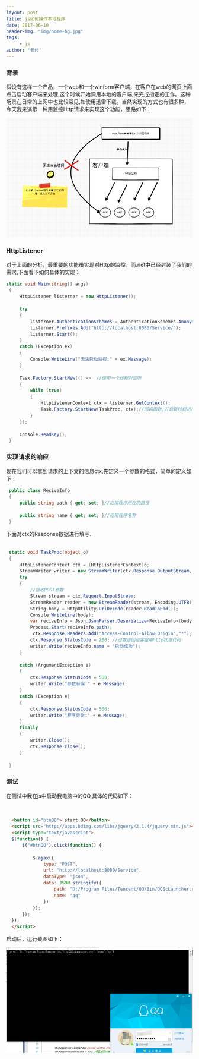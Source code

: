 ```yaml
---
layout: post
title: js如何操作本地程序
date: 2017-06-10
header-img: "img/home-bg.jpg"
tags:
     - js
author: '老付'
---
```


### 背景     

  假设有这样一个产品，一个web和一个winform客户端，在客户在web的网页上面点击启动客户端来处理,这个时候开始调用本地的客户端,来完成指定的工作。这种场景在日常的上网中也比较常见,如使用迅雷下载。当然实现的方式也有很多种，今天我来演示一种用监控Http请求来实现这个功能，思路如下：        
  
  ![jsApp](/img/assets/js_app.png)        


### HttpListener    

   对于上面的分析，最重要的功能虽实现对Http的监控，而.net中已经封装了我们的需求,下面看下如何具体的实现：   


   ``` C#       
   static void Main(string[] args)
    {
        HttpListener listerner = new HttpListener();

        try
        {
            listerner.AuthenticationSchemes = AuthenticationSchemes.Anonymous;//指定身份验证 Anonymous匿名访问
            listerner.Prefixes.Add("http://localhost:8080/Service/");
            listerner.Start();
        }
        catch (Exception ex)
        {
            Console.WriteLine("无法启动监视:" + ex.Message);
        }

        Task.Factory.StartNew(() =>  //使用一个线程对监听
        {
            while (true)
            {
                HttpListenerContext ctx = listerner.GetContext();
                Task.Factory.StartNew(TaskProc, ctx);//回调函数,开启新线程进行调用，不影响下次监听
            }
        });

        Console.ReadKey();
    }


   ```         
  
###  实现请求的响应   

   现在我们可以拿到请求的上下文的信息ctx,先定义一个参数的格式，简单的定义如下：   
    
   ```  C#     
    public class ReciveInfo
    {
        public string path { get; set; }//应用程序所在的路径

        public string name { get; set; }//应用程序名称
    }


   ```  
 

   下面对ctx的Response数据进行填写.  

   ```  C#　　　 

    static void TaskProc(object o)
    {
        HttpListenerContext ctx = (HttpListenerContext)o;
        StreamWriter writer = new StreamWriter(ctx.Response.OutputStream, Encoding.UTF8);
        try
        {
            //接收POST参数
            Stream stream = ctx.Request.InputStream;
            StreamReader reader = new StreamReader(stream, Encoding.UTF8);
            String body = HttpUtility.UrlDecode(reader.ReadToEnd());
            Console.WriteLine(body);
            var reciveInfo = Json.JsonParser.Deserialize<ReciveInfo>(body);
            Process.Start(reciveInfo.path);
             ctx.Response.Headers.Add("Access-Control-Allow-Origin","*"); //防止出现跨域的问题错误
            ctx.Response.StatusCode = 200; //设置返回给客服端http状态代码
            writer.Write(reciveInfo.name + "启动成功");
        }

        catch (ArgumentException e)
        {
            ctx.Response.StatusCode = 500;
            writer.Write("参数有误:" + e.Message);
        }
        catch (Exception e)
        {
            ctx.Response.StatusCode = 500;
            writer.Write("程序异常:" + e.Message);
        }
        finally
        {
            writer.Close();
            ctx.Response.Close();
        }

    }

   ```     


### 测试      

  在测试中我在js中启动我电脑中的QQ,具体的代码如下：    

  ``` html   


	<button id="btnQQ"> start QQ</button>
	<script src="http://apps.bdimg.com/libs/jquery/2.1.4/jquery.min.js"></script>
	<script type="text/javascript">
	$(function() {
	    $("#btnQQ").click(function() {

	        $.ajax({
	            type: "POST",
	            url: "http://localhost:8080/Service",
	            dataType: "json",
	            data: JSON.stringify({
	                path: "D:/Program Files/Tencent/QQ/Bin/QQScLauncher.exe",
	                name: "qq"
	            }) 
	        });
	    });
	});
	</script>


  ```       

  启动后，运行截图如下：   

  ![StarQQ](/img/assets/qqstart.png)    


 



